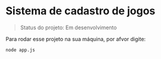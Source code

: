 <h1>Sistema de cadastro de jogos</h1>

> Status do projeto: Em desenvolvimento

Para rodar esse projeto na sua máquina, por afvor digite:

```
node app.js
```
